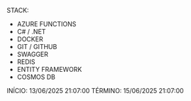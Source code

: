 STACK:
  - AZURE FUNCTIONS
  - C# / .NET
  - DOCKER
  - GIT / GITHUB
  - SWAGGER
  - REDIS
  - ENTITY FRAMEWORK
  - COSMOS DB



INÍCIO:  13/06/2025  21:07:00
TÉRMINO: 15/06/2025  21:07:00

